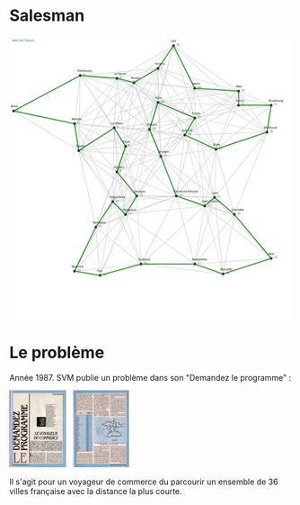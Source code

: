 # Salesman

<img src = "salesman.svg" alt="Tour de France"/>

# Le problème
Année 1987. SVM publie un problème dans son "Demandez le programme" :

<img src = "svm/SVM_41_p0075.JPG" width="20%"> &nbsp; <img src = "svm/SVM_41_p0076.JPG" width="20%">

Il s'agit pour un voyageur de commerce du parcourir un ensemble de 36 villes française avec la distance la plus courte.
